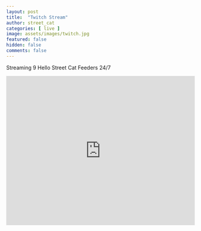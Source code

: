 ```yaml
---
layout: post
title:  "Twitch Stream"
author: street_cat
categories: [ live ]
image: assets/images/twitch.jpg
featured: false
hidden: false
comments: false
---
```


Streaming 9 Hello Street Cat Feeders 24/7

<iframe
src="https://player.twitch.tv/?channel=street_cat_love&parent=streetcatlove.github.io"
frameborder="0"
scrolling="no"
allowfullscreen="true"
height=400
width="100%">
</iframe>
